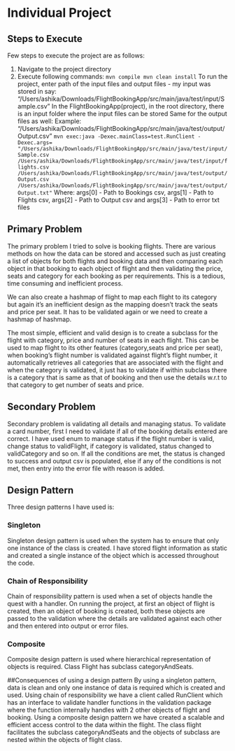 # Individual Project


## Steps to Execute
Few steps to execute the project are as follows:
1. Navigate to the project directory
2. Execute following commands:
`mvn compile
mvn clean install`
To run the project, enter path of the input files and output files - my input was stored in say: “/Users/ashika/Downloads/FlightBookingApp/src/main/java/test/input/Sample.csv” 
In the FlightBookingApp(project), in the root directory, there is an input folder where the input files can be stored
Same for the output files as well:
Example: “/Users/ashika/Downloads/FlightBookingApp/src/main/java/test/output/Output.csv”
`mvn exec:java -Dexec.mainClass=test.RunClient -Dexec.args=
"/Users/ashika/Downloads/FlightBookingApp/src/main/java/test/input/Sample.csv /Users/ashika/Downloads/FlightBookingApp/src/main/java/test/input/flights.csv /Users/ashika/Downloads/FlightBookingApp/src/main/java/test/output/Output.csv /Users/ashika/Downloads/FlightBookingApp/src/main/java/test/output/Output.txt"`
Where: args[0] - Path to Bookings csv, 
args[1] - Path to Flights csv, 
args[2] - Path to Output csv and 
args[3] - Path to error txt files


## Primary Problem
The primary problem I tried to solve is booking flights. There are various methods on how the data can be stored and accessed such as just creating a list of objects for both flights and booking data and then comparing each object in that booking to each object of flight and then validating the price, seats and category for each booking as per requirements. This is a tedious, time consuming and inefficient process.
 
We can also create a hashmap of flight to map each flight to its category but again it’s an inefficient design as the mapping doesn’t track the seats and price per seat. It has to be validated again or we need to create a hashmap of hashmap. 

The most simple, efficient and valid design is to create a subclass for the flight with category, price and number of seats in each flight. This can be used to map flight to its other features (category,seats and price per seat), when booking’s flight number is validated against flight’s flight number, it automatically retrieves all categories that are associated with the flight and when the category is validated, it just has to validate if within subclass there is a category that is same as that of booking and then use the details w.r.t to that category to get number of seats and price.

## Secondary Problem
Secondary problem is validating all details and managing status. To validate a card number,  first I need to validate if all of the booking details entered are correct. I have used enum to manage status if the flight number is valid, change status to validFlight, if category is validated, status changed to validCategory and so on. If all the conditions are met, the status is changed to success and output csv is populated, else if any of the conditions is not met, then entry into the error file with reason is added.

## Design Pattern
Three design patterns I have used is: 
### Singleton
Singleton design pattern is used when the system has to ensure that only one instance of the class is created. I have stored flight information as static and created a single instance of the object which is accessed throughout the code.


### Chain of Responsibility
Chain of responsibility pattern is used when a set of objects handle the quest with a handler. On running the project, at first an object of flight is created, then an object of booking is created, both these objects are passed to the validation where the details are validated against each other and then entered into output or error files.


### Composite
Composite design pattern is used where hierarchical representation of objects is required. Class Flight has subclass categoryAndSeats. 

##Consequences of using a design pattern
By using a singleton pattern, data is clean and only one instance of data is required which is created and used. 
Using chain of responsibility we have a client called RunClient which has an interface to validate handler functions in the validation package where the function internally handles with 2 other objects of flight and booking.
Using a composite design pattern we have created a scalable and efficient access control to the data within the flight. The class flight facilitates the subclass categoryAndSeats and the objects of subclass are nested within the objects of flight class. 
